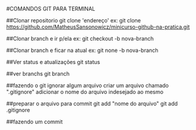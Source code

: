#COMANDOS GIT PARA TERMINAL

##Clonar repositorio
git clone 'endereço'
ex: git clone https://github.com/MatheusSansonowicz/minicurso-github-na-pratica.git

##Clonar branch e ir p/ela
ex: git checkout -b nova-branch

##Clonar branch e ficar na atual
ex: git none -b nova-branch

##Ver status e atualizações
git status

##ver branchs
git branch

##fazendo o git ignorar algum arquivo
criar um arquivo chamado ".gitignore"
adicionar o nome do arquivo indesejado ao mesmo

##preparar o arquivo para commit
git add "nome do arquivo"
git add .gitignore

##fazendo um commit